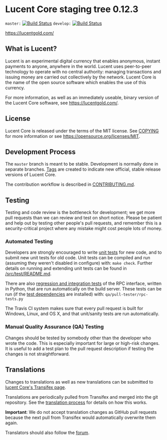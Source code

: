 Lucent Core staging tree 0.12.3
===============================

`master:` [![Build Status](https://travis-ci.org/lucentpay/lucent.svg?branch=master)](https://travis-ci.org/lucentpay/lucent) `develop:` [![Build Status](https://travis-ci.org/lucentpay/lucent.svg?branch=develop)](https://travis-ci.org/lucentpay/lucent/branches)

https://lucentgold.com/

What is Lucent?
----------------

Lucent is an experimental digital currency that enables anonymous, instant
payments to anyone, anywhere in the world. Lucent uses peer-to-peer technology
to operate with no central authority: managing transactions and issuing money
are carried out collectively by the network. Lucent Core is the name of the open
source software which enables the use of this currency.

For more information, as well as an immediately useable, binary version of
the Lucent Core software, see https://lucentgold.com/.


License
-------

Lucent Core is released under the terms of the MIT license. See [COPYING](COPYING) for more
information or see https://opensource.org/licenses/MIT.

Development Process
-------------------

The `master` branch is meant to be stable. Development is normally done in separate branches.
[Tags](https://github.com/lucentpay/lucent/tags) are created to indicate new official,
stable release versions of Lucent Core.

The contribution workflow is described in [CONTRIBUTING.md](CONTRIBUTING.md).

Testing
-------

Testing and code review is the bottleneck for development; we get more pull
requests than we can review and test on short notice. Please be patient and help out by testing
other people's pull requests, and remember this is a security-critical project where any mistake might cost people
lots of money.

### Automated Testing

Developers are strongly encouraged to write [unit tests](src/test/README.md) for new code, and to
submit new unit tests for old code. Unit tests can be compiled and run
(assuming they weren't disabled in configure) with: `make check`. Further details on running
and extending unit tests can be found in [/src/test/README.md](/src/test/README.md).

There are also [regression and integration tests](/qa) of the RPC interface, written
in Python, that are run automatically on the build server.
These tests can be run (if the [test dependencies](/qa) are installed) with: `qa/pull-tester/rpc-tests.py`

The Travis CI system makes sure that every pull request is built for Windows, Linux, and OS X, and that unit/sanity tests are run automatically.

### Manual Quality Assurance (QA) Testing

Changes should be tested by somebody other than the developer who wrote the
code. This is especially important for large or high-risk changes. It is useful
to add a test plan to the pull request description if testing the changes is
not straightforward.

Translations
------------

Changes to translations as well as new translations can be submitted to
[lucent Core's Transifex page](https://lucentgold.com/).

Translations are periodically pulled from Transifex and merged into the git repository. See the
[translation process](doc/translation_process.md) for details on how this works.

**Important**: We do not accept translation changes as GitHub pull requests because the next
pull from Transifex would automatically overwrite them again.

Translators should also follow the [forum](https://discord.gg/kYGqz8).
